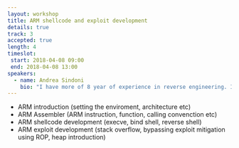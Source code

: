 ```yaml
---
layout: workshop
title: ARM shellcode and exploit development
details: true
track: 3
accepted: true
length: 4
timeslot:
 start: 2018-04-08 09:00
 end: 2018-04-08 13:00
speakers:
  - name: Andrea Sindoni
    bio: "I have more of 8 year of experience in reverse engineering. I'm strong interested in binary reverse-engineering vulnerability research, exploit development and low level staffs."
---
```


- ARM introduction (setting the enviroment, architecture etc)
- ARM Assembler (ARM instruction, function, calling convenction etc)
- ARM shellcode development (execve, bind shell, reverse shell)
- ARM exploit development (stack overflow, bypassing exploit mitigation using ROP, heap introduction)
